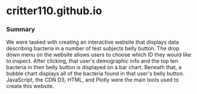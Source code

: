 # critter110.github.io

### Summary
We were tasked with creating an interactive website that displays data describing bacteria in a number of test subjects belly button. The drop down menu on the
website allows users to choose which ID they would like to inspect. After clicking, that user's demographic info and the top ten bacteria in their belly button is 
displayed on a bar chart. Beneath that, a bubble chart displays all of the bacteria found in that user's belly button. JavaScript, the CDN D3, HTML, and Plotly were
the main tools used to create this website.
